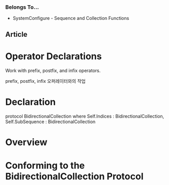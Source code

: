 ### Belongs To...
- SystemConfigure - Sequence and Collection Functions

## Article
# Operator Declarations

Work with prefix, postfix, and infix operators.

prefix, postfix, infix 오퍼레이터와의 작업


# Declaration
protocol BidirectionalCollection where Self.Indices : BidirectionalCollection, Self.SubSequence : BidirectionalCollection


# Overview

# Conforming to the BidirectionalCollection Protocol



